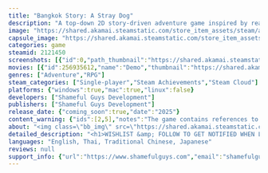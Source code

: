 ```yaml
---
title: "Bangkok Story: A Stray Dog"
description: "A top-down 2D story-driven adventure game inspired by real-life events. Traverse and experience the life of a formerly homeless man through an interview of how he regained his sense of self by telling his past to a stray dog. Set in Bangkok, Thailand 2017."
image: "https://shared.akamai.steamstatic.com/store_item_assets/steam/apps/2121450/header.jpg?t=1732783806"
capsule_image: "https://shared.akamai.steamstatic.com/store_item_assets/steam/apps/2121450/capsule_231x87.jpg?t=1732783806"
categories: game
steamid: 2121450
screenshots: [{"id":0,"path_thumbnail":"https://shared.akamai.steamstatic.com/store_item_assets/steam/apps/2121450/ss_383cec9493d8a37f1fba0ba82ef8d6a07c13d495.600x338.jpg?t=1732783806","path_full":"https://shared.akamai.steamstatic.com/store_item_assets/steam/apps/2121450/ss_383cec9493d8a37f1fba0ba82ef8d6a07c13d495.1920x1080.jpg?t=1732783806"},{"id":1,"path_thumbnail":"https://shared.akamai.steamstatic.com/store_item_assets/steam/apps/2121450/ss_33a5bb3dcd451ea23326bfa29fea096786e7aefd.600x338.jpg?t=1732783806","path_full":"https://shared.akamai.steamstatic.com/store_item_assets/steam/apps/2121450/ss_33a5bb3dcd451ea23326bfa29fea096786e7aefd.1920x1080.jpg?t=1732783806"},{"id":2,"path_thumbnail":"https://shared.akamai.steamstatic.com/store_item_assets/steam/apps/2121450/ss_7c079cc94a9e497ec88f4b2b293a4df246eb4645.600x338.jpg?t=1732783806","path_full":"https://shared.akamai.steamstatic.com/store_item_assets/steam/apps/2121450/ss_7c079cc94a9e497ec88f4b2b293a4df246eb4645.1920x1080.jpg?t=1732783806"},{"id":3,"path_thumbnail":"https://shared.akamai.steamstatic.com/store_item_assets/steam/apps/2121450/ss_d1477ea4fc06fea6cc9a163a3fd63e4efc102ee6.600x338.jpg?t=1732783806","path_full":"https://shared.akamai.steamstatic.com/store_item_assets/steam/apps/2121450/ss_d1477ea4fc06fea6cc9a163a3fd63e4efc102ee6.1920x1080.jpg?t=1732783806"},{"id":4,"path_thumbnail":"https://shared.akamai.steamstatic.com/store_item_assets/steam/apps/2121450/ss_464517bc0a245eeb1058756541ce696971e59f95.600x338.jpg?t=1732783806","path_full":"https://shared.akamai.steamstatic.com/store_item_assets/steam/apps/2121450/ss_464517bc0a245eeb1058756541ce696971e59f95.1920x1080.jpg?t=1732783806"},{"id":5,"path_thumbnail":"https://shared.akamai.steamstatic.com/store_item_assets/steam/apps/2121450/ss_2d6a92794854751ad448e0283d6516ebe9851df4.600x338.jpg?t=1732783806","path_full":"https://shared.akamai.steamstatic.com/store_item_assets/steam/apps/2121450/ss_2d6a92794854751ad448e0283d6516ebe9851df4.1920x1080.jpg?t=1732783806"},{"id":6,"path_thumbnail":"https://shared.akamai.steamstatic.com/store_item_assets/steam/apps/2121450/ss_1bbc23df9508830b6464713d4990499a5845ee7c.600x338.jpg?t=1732783806","path_full":"https://shared.akamai.steamstatic.com/store_item_assets/steam/apps/2121450/ss_1bbc23df9508830b6464713d4990499a5845ee7c.1920x1080.jpg?t=1732783806"}]
movies: [{"id":256935612,"name":"Demo","thumbnail":"https://shared.akamai.steamstatic.com/store_item_assets/steam/apps/256935612/movie.293x165.jpg?t=1678808821","webm":{"480":"http://video.akamai.steamstatic.com/store_trailers/256935612/movie480_vp9.webm?t=1678808821","max":"http://video.akamai.steamstatic.com/store_trailers/256935612/movie_max_vp9.webm?t=1678808821"},"mp4":{"480":"http://video.akamai.steamstatic.com/store_trailers/256935612/movie480.mp4?t=1678808821","max":"http://video.akamai.steamstatic.com/store_trailers/256935612/movie_max.mp4?t=1678808821"},"highlight":true},{"id":256916599,"name":"First Trailer V3","thumbnail":"https://shared.akamai.steamstatic.com/store_item_assets/steam/apps/256916599/movie.293x165.jpg?t=1668617089","webm":{"480":"http://video.akamai.steamstatic.com/store_trailers/256916599/movie480_vp9.webm?t=1668617089","max":"http://video.akamai.steamstatic.com/store_trailers/256916599/movie_max_vp9.webm?t=1668617089"},"mp4":{"480":"http://video.akamai.steamstatic.com/store_trailers/256916599/movie480.mp4?t=1668617089","max":"http://video.akamai.steamstatic.com/store_trailers/256916599/movie_max.mp4?t=1668617089"},"highlight":true}]
genres: ["Adventure","RPG"]
steam_categories: ["Single-player","Steam Achievements","Steam Cloud"]
platforms: {"windows":true,"mac":true,"linux":false}
developers: ["Shameful Guys Development"]
publishers: ["Shameful Guys Development"]
release_date: {"coming_soon":true,"date":"2025"}
content_warning: {"ids":[2,5],"notes":"The game contains references to topics such as violence, bullying, trauma, depression, and suicide which some players may find distressing, Viewer discretion is advised."}
about: "<img class=\"bb_img\" src=\"https://shared.akamai.steamstatic.com/store_item_assets/steam/apps/2121450/extras/BSASD_Steam_Join_Discord_NEW.png?t=1732783806\" /><br><br><strong>Bangkok Story: A Stray Dog</strong> is a top-down 2D story-driven adventure game inspired by true events in Bangkok, Thailand 2017. The game lets you experience the harsh life of a homeless man who tries to cope with his mental struggle of the cruelty of the world. The story is framed by an interview he gives to a famous blogger, about how a chance encounter with a stray dog made him regain his sense of self once more.<br><br><img class=\"bb_img\" src=\"https://shared.akamai.steamstatic.com/store_item_assets/steam/apps/2121450/extras/about_this_game_gif1.gif?t=1732783806\" /><br><br>What could make a man homeless? Is it one's family's financial situation? Is it the government? Is it because of our friends? Or... is it because of oneself?<br><br>Explore a journey from his childhood to the present. Unravel what made a man lose everything.<br><br><img class=\"bb_img\" src=\"https://shared.akamai.steamstatic.com/store_item_assets/steam/apps/2121450/extras/about_this_game_gif2.gif?t=1732783806\" /><h2 class=\"bb_tag\">Features</h2><ul class=\"bb_ul\"><li> Experience the struggle of a homeless man's and a stray dog's life.<br></li><li> Traverse the life of a homeless man through his past in Thailand's rural areas.<br></li><li> Show different ways to show affections for the dog.<br></li><li> The game tells thought-provoking ways of how to live a proper life.<br></li><li> If you are sensitive about animals, friends, or family, I can't guarantee that you won't cry.</li></ul>"
detailed_description: "<h1>WISHLIST &amp; FOLLOW TO GET NOTIFIED WHEN LAUNCHED!!!</h1><p><img class=\"bb_img\" src=\"https://shared.akamai.steamstatic.com/store_item_assets/steam/apps/2121450/extras/Wishlist_gif_cropped.gif?t=1732783806\" /></p><br><h1>About the Game</h1><img class=\"bb_img\" src=\"https://shared.akamai.steamstatic.com/store_item_assets/steam/apps/2121450/extras/BSASD_Steam_Join_Discord_NEW.png?t=1732783806\" /><br><br><strong>Bangkok Story: A Stray Dog</strong> is a top-down 2D story-driven adventure game inspired by true events in Bangkok, Thailand 2017. The game lets you experience the harsh life of a homeless man who tries to cope with his mental struggle of the cruelty of the world. The story is framed by an interview he gives to a famous blogger, about how a chance encounter with a stray dog made him regain his sense of self once more.<br><br><img class=\"bb_img\" src=\"https://shared.akamai.steamstatic.com/store_item_assets/steam/apps/2121450/extras/about_this_game_gif1.gif?t=1732783806\" /><br><br>What could make a man homeless? Is it one's family's financial situation? Is it the government? Is it because of our friends? Or... is it because of oneself?<br><br>Explore a journey from his childhood to the present. Unravel what made a man lose everything.<br><br><img class=\"bb_img\" src=\"https://shared.akamai.steamstatic.com/store_item_assets/steam/apps/2121450/extras/about_this_game_gif2.gif?t=1732783806\" /><h2 class=\"bb_tag\">Features</h2><ul class=\"bb_ul\"><li> Experience the struggle of a homeless man's and a stray dog's life.<br></li><li> Traverse the life of a homeless man through his past in Thailand's rural areas.<br></li><li> Show different ways to show affections for the dog.<br></li><li> The game tells thought-provoking ways of how to live a proper life.<br></li><li> If you are sensitive about animals, friends, or family, I can't guarantee that you won't cry.</li></ul>"
languages: "English, Thai, Traditional Chinese, Japanese"
reviews: null
support_info: {"url":"https://www.shamefulguys.com","email":"shamefulguys@gmail.com"}
---
```


